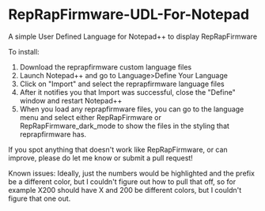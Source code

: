 # RepRapFirmware-UDL-For-Notepad
A simple User Defined Language for Notepad++ to display RepRapFirmware

To install:
1. Download the reprapfirmware custom language files
2. Launch Notepad++ and go to Language>Define Your Language
3. Click on "Import" and select the reprapfirmware language files
4. After it notifies you that Import was successful, close the "Define" window and restart Notepad++
5. When you load any reprapfirmware files, you can go to the language menu and select either RepRapFirmware or RepRapFirmware_dark_mode to show the files in the styling that reprapfirmware has.

If you spot anything that doesn't work like RepRapFirmware, or can improve, please do let me know or submit a pull request!

Known issues:
Ideally, just the numbers would be highlighted and the prefix be a different color, but I couldn't figure out how to pull that off, so for example X200 should have X and 200 be different colors, but I couldn't figure that one out.